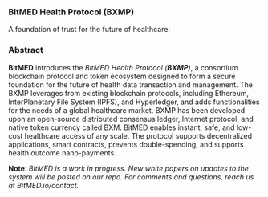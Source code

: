 ### BitMED Health Protocol (BXMP)
A foundation of trust for the future of healthcare:

### Abstract
**BitMED** introduces the *BitMED Health Protocol* *(**BXMP**)*, a consortium blockchain protocol and token ecosystem designed to form a secure foundation for the future of health data transaction and management. The BXMP leverages from existing blockchain protocols, including Ethereum, InterPlanetary File System (IPFS), and Hyperledger, and adds functionalities for the needs of a global healthcare market. BXMP has been developed upon an open-source distributed consensus ledger, Internet protocol, and native token currency called BXM. BitMED enables instant, safe, and low-cost healthcare access of any scale. The protocol supports decentralized applications, smart contracts, prevents double-spending, and supports health outcome nano-payments.

**Note**: *BitMED is a work in progress. New white papers on updates to the system will be posted on our repo. For comments and questions, reach us at BitMED.io/contact.*
